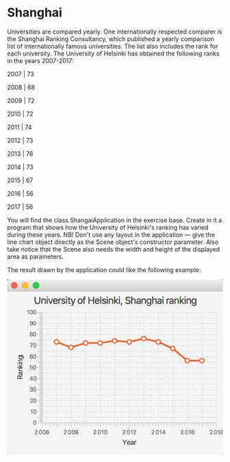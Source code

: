 
# Shanghai

Universities are compared yearly. One internationally respected comparer is the Shanghai Ranking Consultancy, which published a yearly comparison list of internationally famous universities. The list also includes the rank for each university. The University of Helsinki has obtained the following ranks in the years 2007-2017:

2007 | 73

2008 | 68

2009 | 72

2010 | 72

2011 | 74

2012 | 73

2013 | 76

2014 | 73

2015 | 67

2016 | 56

2017 | 56


You will find the class ShangaiApplication in the exercise base. Create in it a program that shows how the University of Helsinki's ranking has varied during these years. NB! Don't use any layout in the application — give the line chart object directly as the Scene object's constructor parameter. Also take notice that the Scene also needs the width and height of the displayed area as parameters.

The result drawn by the application could like the following example:

![Example](shanghai.webp)
